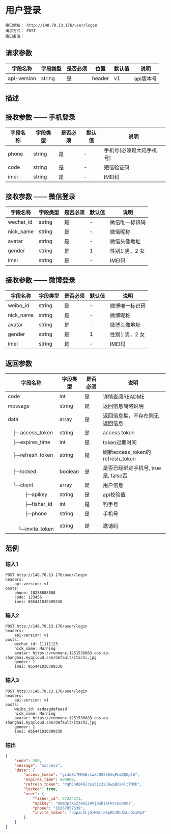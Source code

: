 # 用户登录
```
接口地址： http://148.70.13.176/user/login
请求方式： POST
接口备注： 
```
## 请求参数

| 字段名称 | 字段类型 | 是否必须 | 位置 | 默认值 | 说明 |
|    -    |    -    |    -    |  -   |   -   |  -   |
| api-version | string | 是 | header | v1 | api版本号 |

## 描述

## 接收参数 —— 手机登录

| 字段名称 | 字段类型 | 是否必须 | 默认值 | 说明 |
|    -    |    -    |    -    |    -   |  -   |
| phone | string | 是 | - | 手机号(必须是大陆手机号) |
| code | string | 是 | - | 短信验证码 |
| imei | string | 是 | - | IMEI码 |

## 接收参数 —— 微信登录

| 字段名称 | 字段类型 | 是否必须 | 默认值 | 说明 |
|    -    |    -    |    -    |    -   |  -   |
| wechat_id | string | 是 | - | 微信唯一标识码 |
| nick_name | string | 是 | - | 微信昵称 |
| avatar | string | 是 | - | 微信头像地址 |
| gender | string | 是 | 1 | 性别1 男，2 女 |
| imei | string | 是 | - | IMEI码 |

## 接收参数 —— 微博登录

| 字段名称 | 字段类型 | 是否必须 | 默认值 | 说明 |
|    -    |    -    |    -    |    -   |  -   |
| weibo_id | string | 是 | - | 微博唯一标识码 |
| nick_name | string | 是 | - | 微博昵称 |
| avatar | string | 是 | - | 微博头像地址 |
| gender | string | 是 | 1 | 性别1 男，2 女 |
| imei | string | 是 | - | IMEI码 |

## 返回参数

| 字段名称 | 字段类型 | 是否必须 | 说明 |
|    -    |    -    |    -    |   -   |
| code | int | 是 | [详情查阅README](https://github.com/waitforu/docs/blob/master/README.md#%E9%83%A8%E5%88%86%E8%BF%94%E5%9B%9E%E4%BF%A1%E6%81%AFcode%E8%A1%A8) |
| message | string | 是 | 返回信息简略说明 |
| data | array | 是 | 返回信息集，不存在则无返回信息 |
|　├─access_token | string | 是 | access token |
|　├─expires_time | int | 是 | token过期时间 |
|　├─refresh_token | string | 是 | 刷新access_token的refresh_token |
|　├─locked | boolean | 是 | 是否已经绑定手机号, true 是, false否 |
|　└─client | array | 是 | 用户信息 |
|　 　　├─apikey | string | 是 | api校验值 |
|　 　　├─fisher_id | int | 是 | 钓手号 |
|　 　　├─phone | string | 是 | 手机号 |
|　 　　└─invite_token | string | 是 | 邀请码 |

## 范例

### 输入1

```
POST http://148.70.13.176/user/login
headers:
	api-version: v1
posts:
	phone: 18288888888
	code: 123456
	imei: 865441030309330
```

### 输入2
```
POST http://148.70.13.176/user/login
headers:
	api-version: v1
posts:
	wechat_id: 11111123
	nick_name: Murning
	avatar: https://runmanz-1251536883.cos.ap-shanghai.myqcloud.com/default/itachi.jpg
	gender: 1
	imei: 865441030309330
```

### 输入3
```
POST http://148.70.13.176/user/login
headers:
	api-version: v1
posts:
	weibo_id: asdasgdafeasd
	nick_name: Murning
	avatar: https://runmanz-1251536883.cos.ap-shanghai.myqcloud.com/default/itachi.jpg
	gender: 1
	imei: 865441030309330
```

### 输出
```json
{
    "code": 200,
    "message": "success",
    "data": {
        "access_token": "gc4d8zTMR5Br1wXJ09356VqPLmZQOptA",
        "expires_time": 604800,
        "refresh_token": "fqM5n0Q46IrLu51z2sJ8wpB3a4ltTNXh",
        "locked": true,
        "user": {
            "fisher_id": 67224273,
            "apikey": "mKm3pTXSZtwAi2HVj0GhiAFHYcG6XOms",
            "phone": "18267857539",
            "invite_token": "b4paLVLjGzM8rta6p0bJDbXsLcOzxMp3"
        }
    }
}
```